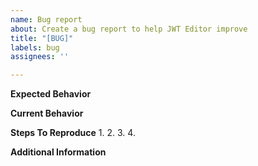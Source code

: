 ```yaml
---
name: Bug report
about: Create a bug report to help JWT Editor improve
title: "[BUG]"
labels: bug
assignees: ''

---
```


**Expected Behavior**
<!--- Tell us what should happen -->


**Current Behavior**
<!--- Tell us what happens instead of the expected behavior -->


**Steps To Reproduce**
1.
2.
3.
4.


**Additional Information**
<!-- Add any other information about the problem -->
